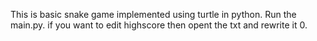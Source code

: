 This is basic snake game implemented using turtle in python. 
Run the main.py.
if you want to edit highscore then opent the txt and rewrite it 0.
